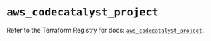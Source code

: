 # `aws_codecatalyst_project`

Refer to the Terraform Registry for docs: [`aws_codecatalyst_project`](https://registry.terraform.io/providers/hashicorp/aws/5.76.0/docs/resources/codecatalyst_project).
